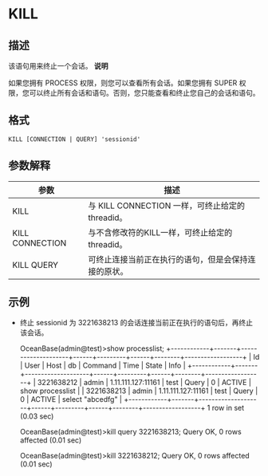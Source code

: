 KILL 
=========================



描述 
-----------

该语句用来终止一个会话。
**说明**



如果您拥有 PROCESS 权限，则您可以查看所有会话。如果您拥有 SUPER 权限，您可以终止所有会话和语句。否则，您只能查看和终止您自己的会话和语句。

格式 
-----------

    KILL [CONNECTION | QUERY] 'sessionid'



参数解释 
-------------



|       参数        |                  描述                  |
|-----------------|--------------------------------------|
| KILL            | 与 KILL CONNECTION 一样，可终止给定的threadid。 |
| KILL CONNECTION | 与不含修改符的KILL一样，可终止给定的threadid。        |
| KILL QUERY      | 可终止连接当前正在执行的语句，但是会保持连接的原状。           |



示例 
-----------

* 终止 sessionid 为 3221638213 的会话连接当前正在执行的语句后，再终止该会话。

  




    OceanBase(admin@test)>show processlist;
    +------------+-------+--------------------+------+---------+------+--------+------------------+
    | Id         | User  | Host               | db   | Command | Time | State  | Info             |
    +------------+-------+--------------------+------+---------+------+--------+------------------+
    | 3221638212 | admin | 1.11.111.127:11161 | test | Query   |    0 | ACTIVE | show processlist |
    | 3221638213 | admin | 1.11.111.127:11161 | test | Query   |    0 | ACTIVE | select "abcedfg" |
    +------------+-------+--------------------+------+---------+------+--------+------------------+
    1 row in set (0.03 sec)
    
    OceanBase(admin@test)>kill query 3221638213;
    Query OK, 0 rows affected (0.01 sec)
    
    OceanBase(admin@test)>kill 3221638212;
    Query OK, 0 rows affected (0.01 sec)




